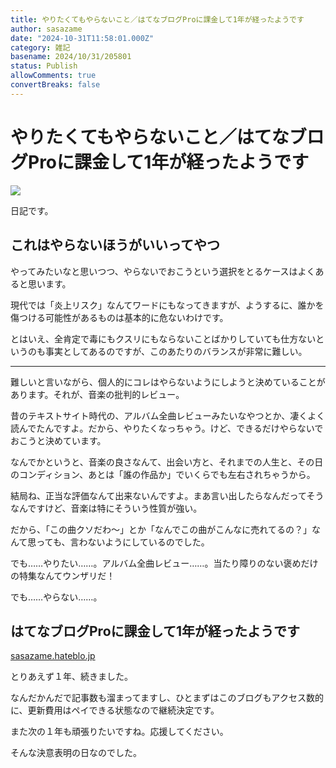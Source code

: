 ```yaml
---
title: やりたくてもやらないこと／はてなブログProに課金して1年が経ったようです
author: sasazame
date: "2024-10-31T11:58:01.000Z"
category: 雑記
basename: 2024/10/31/205801
status: Publish
allowComments: true
convertBreaks: false
---
```

# やりたくてもやらないこと／はてなブログProに課金して1年が経ったようです

![](https://cdn-ak.f.st-hatena.com/images/fotolife/s/sasazame/20230908/20230908202155.png)

日記です。

<!-- Extended Body -->

## これはやらないほうがいいってやつ

やってみたいなと思いつつ、やらないでおこうという選択をとるケースはよくあると思います。

現代では「炎上リスク」なんてワードにもなってきますが、ようするに、誰かを傷つける可能性があるものは基本的に危ないわけです。

とはいえ、全肯定で毒にもクスリにもならないことばかりしていても仕方ないというのも事実としてあるのですが、このあたりのバランスが非常に難しい。

* * *

難しいと言いながら、個人的にコレはやらないようにしようと決めていることがあります。それが、音楽の批判的レビュー。

昔のテキストサイト時代の、アルバム全曲レビューみたいなやつとか、凄くよく読んでたんですよ。だから、やりたくなっちゃう。けど、できるだけやらないでおこうと決めています。

なんでかというと、音楽の良さなんて、出会い方と、それまでの人生と、その日のコンディション、あとは「誰の作品か」でいくらでも左右されちゃうから。

結局ね、正当な評価なんて出来ないんですよ。まあ言い出したらなんだってそうなんですけど、音楽は特にそういう性質が強い。

だから、「この曲クソだわ～」とか「なんでこの曲がこんなに売れてるの？」なんて思っても、言わないようにしているのでした。

でも……やりたい……。アルバム全曲レビュー……。当たり障りのない褒めだけの特集なんてウンザリだ！

でも……やらない……。

## はてなブログProに課金して1年が経ったようです

[sasazame.hateblo.jp](https://sasazame.hateblo.jp/entry/2023/10/30/211422)

とりあえず１年、続きました。

なんだかんだで記事数も溜まってますし、ひとまずはこのブログもアクセス数的に、更新費用はペイできる状態なので継続決定です。

また次の１年も頑張りたいですね。応援してください。

そんな決意表明の日なのでした。